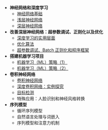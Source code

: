 - **神经网络和深度学习**
  - [神经网络基础](Neural_Networks_and_Deep_Learning/神经网络基础)
  - [浅层神经网络](Neural_Networks_and_Deep_Learning/浅层神经网络)
  - [深层神经网络](Neural_Networks_and_Deep_Learning/深层神经网络)
- **改善深层神经网络：超参数调试、正则化以及优化**
  - [深度学习的实用层面](Improving_Deep_Neural_Networks/深度学习的实用层面)
  - [优化算法](Improving_Deep_Neural_Networks/优化算法)
  - [超参数调试、Batch 正则化和程序框架](Improving_Deep_Neural_Networks/超参数调试、Batch正则化和程序框架)
- **搭建机器学习项目**
  - [机器学习（ML）策略（1）](Structuring_Machine_Learning_Projects/机器学习（ML）策略（1）)
  - [机器学习（ML）策略（2）](Structuring_Machine_Learning_Projects/机器学习（ML）策略（2）)
- **卷积神经网络**
  - [卷积神经网络](Convolutional_Neural_Networks/卷积神经网络)
  - [深度卷积网络：实例探究](Convolutional_Neural_Networks/深度卷积网络：实例探究)
  - [目标检测](Convolutional_Neural_Networks/目标检测)
  - 特殊应用：人脸识别和神经风格转换
- **序列模型**
  - 循环序列模型
  - 自然语言处理与词嵌入
  - 序列模型和注意力机制
